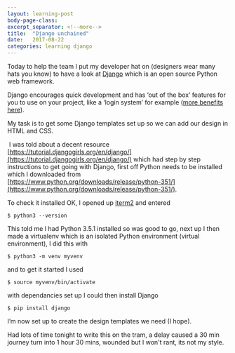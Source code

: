 ```yaml
---
layout: learning-post
body-page-class:
excerpt_separator: <!--more-->
title:  "Django unchained"
date:   2017-08-22
categories: learning django
---
```


Today to help the team I put my developer hat on (designers wear many hats you know) <!--more-->to have a look at [Django](https://www.djangoproject.com) which is an open source Python web framework.   

Django encourages quick development and has ‘out of the box’ features for you to use on your project, like a ‘login system’ for example ([more benefits here](https://www.djangoproject.com/start/overview/)).

My task is to get some Django templates set up so we can add our design in HTML and CSS.

 I was told about a decent resource [https://tutorial.djangogirls.org/en/django/](https://tutorial.djangogirls.org/en/django/) which had step by step instructions to get going with Django, first off Python needs to be installed which I downloaded from [https://www.python.org/downloads/release/python-351/](https://www.python.org/downloads/release/python-351/).

To check it installed OK, I opened up [iterm2](https://www.iterm2.com/) and entered

<pre><code class="language-css">$ python3 --version
</code></pre>

This told me I had Python 3.5.1 installed so was good to go, next up I then made a virtualenv which is an isolated Python environment (virtual environment), I did this with

<pre><code class="language-css">$ python3 -m venv myvenv
</code></pre>

and to get it started I used

<pre><code class="language-css">$ source myvenv/bin/activate
</code></pre>

with dependancies set up I could then install Django

<pre><code class="language-css">$ pip install django
</code></pre>

I’m now set up to create the design templates we need (I hope).

Had lots of time tonight to write this on the tram, a delay caused a 30 min journey turn into 1 hour 30 mins, wounded but I won't rant, its not my style.
